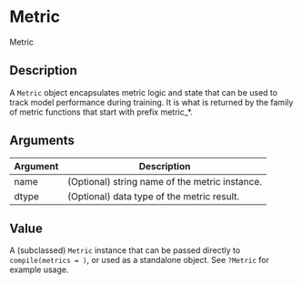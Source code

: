 # Metric


Metric




## Description

A ``Metric`` object encapsulates metric logic and state that can be used to
track model performance during training. It is what is returned by the family
of metric functions that start with prefix metric_*.






## Arguments


Argument      |Description
------------- |----------------
name | (Optional) string name of the metric instance.
dtype | (Optional) data type of the metric result.





## Value

A (subclassed) ``Metric`` instance that can be passed directly to
``compile(metrics = )``, or used as a standalone object. See ``?Metric`` for
example usage.





